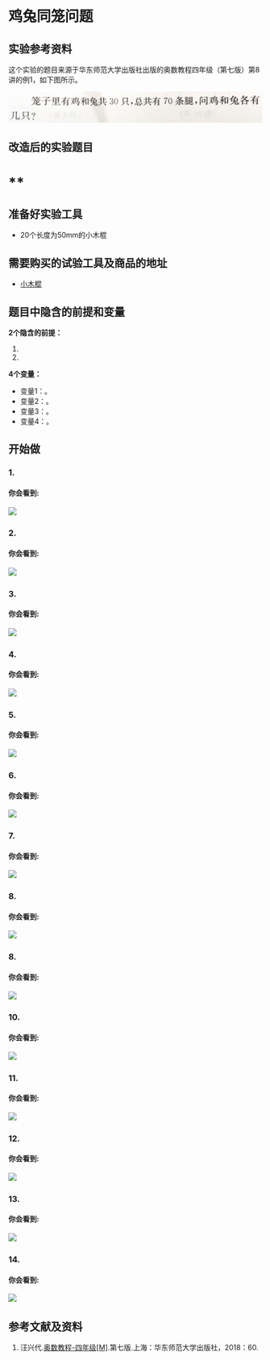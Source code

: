 # 鸡兔同笼问题

## 实验参考资料

这个实验的题目来源于华东师范大学出版社出版的奥数教程四年级（第七版）第8讲的例1，如下图所示。

![](/images/四年级/鸡兔同笼问题/鸡兔同笼问题-奥数教程4年级-p60.jpg)

## 改造后的实验题目

# ** #

## 准备好实验工具

- 20个长度为50mm的小木棍


## 需要购买的试验工具及商品的地址

- [小木棍](https://item.taobao.com/item.htm?spm=a1z09.2.0.0.522e2e8dcBCn3c&id=44790274638&_u=lc6ncuddc99)

 
## 题目中隐含的前提和变量

**2个隐含的前提：**

1. 
2. 

**4个变量：**

- 变量1：。
- 变量2：。
- 变量3：。
- 变量4：。
 
## 开始做

### 1. 


#### 你会看到: 

![](/images/x年级/xxxxx/1a.jpg)

### 2. 


#### 你会看到: 

![](/images/x年级/xxxxx/1a.jpg)

### 3. 


#### 你会看到: 

![](/images/x年级/xxxxx/1a.jpg)

### 4. 


#### 你会看到: 

![](/images/x年级/xxxxx/1a.jpg)

### 5. 


#### 你会看到: 

![](/images/x年级/xxxxx/1a.jpg)

### 6. 


#### 你会看到: 

![](/images/x年级/xxxxx/1a.jpg)

### 7. 


#### 你会看到: 

![](/images/x年级/xxxxx/1a.jpg)

### 8. 


#### 你会看到: 

![](/images/x年级/xxxxx/1a.jpg)

### 8. 


#### 你会看到: 

![](/images/x年级/xxxxx/1a.jpg)

### 10. 


#### 你会看到: 

![](/images/x年级/xxxxx/1a.jpg)

### 11. 


#### 你会看到: 

![](/images/x年级/xxxxx/1a.jpg)

### 12. 


#### 你会看到: 

![](/images/x年级/xxxxx/1a.jpg)

### 13. 


#### 你会看到: 

![](/images/x年级/xxxxx/1a.jpg)

### 14. 


#### 你会看到: 

![](/images/x年级/xxxxx/1a.jpg)

## 参考文献及资料

1. 汪兴代.[奥数教程-四年级[M]](https://detail.tmall.com/item.htm?id=39617102182&spm=a1z09.2.0.0.14b52e8dIjDpBL&_u=tc6ncud215a).第七版.上海：华东师范大学出版社，2018：60.